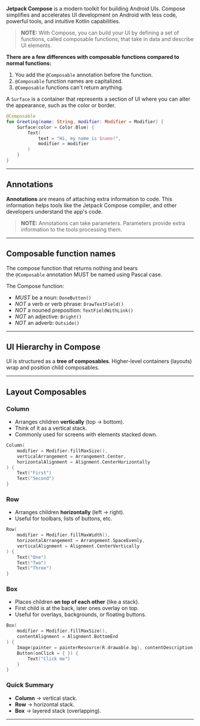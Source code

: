 
**Jetpack Compose** is a modern toolkit for building Android UIs. Compose simplifies and accelerates UI development on Android with less code, powerful tools, and intuitive Kotlin capabilities.

> **NOTE:** With Compose, you can build your UI by defining a set of functions, called composable functions, that take in data and describe UI elements.

**There are a few differences with composable functions compared to normal functions:**

1. You add the `@Composable` annotation before the function.
2. `@Composable` function names are capitalized.
3. `@Composable` functions can't return anything.

A `Surface` is a container that represents a section of UI where you can alter the appearance, such as the color or border.

```kotlin
@Composable  
fun Greeting(name: String, modifier: Modifier = Modifier) {  
    Surface(color = Color.Blue) {  
        Text(  
            text = "Hi, my name is $name!",  
            modifier = modifier  
        )  
    }  
}
```

---
## Annotations

**Annotations** are means of attaching extra information to code. This information helps tools like the Jetpack Compose compiler, and other developers understand the app's code.

> **NOTE:** Annotations can take parameters. Parameters provide extra information to the tools processing them.

---
## Composable function names

The compose function that returns nothing and bears the `@Composable` annotation MUST be named using Pascal case. 

The Compose function:

- _MUST_ be a noun: `DoneButton()`
- _NOT_ a verb or verb phrase: `DrawTextField()`
- _NOT_ a nouned preposition: `TextFieldWithLink()`
- _NOT_ an adjective: `Bright()`
- _NOT_ an adverb: `Outside()`

---
## UI Hierarchy in Compose

UI is structured as a **tree of composables**. Higher-level containers (layouts) wrap and position child composables.

---
## Layout Composables

### Column

- Arranges children **vertically** (top → bottom).
- Think of it as a vertical stack.
- Commonly used for screens with elements stacked down.

```kotlin
Column(
    modifier = Modifier.fillMaxSize(),
    verticalArrangement = Arrangement.Center,
    horizontalAlignment = Alignment.CenterHorizontally
) {
    Text("First")
    Text("Second")
}
```

### Row

- Arranges children **horizontally** (left → right).    
- Useful for toolbars, lists of buttons, etc.

```kotlin
Row(
    modifier = Modifier.fillMaxWidth(),
    horizontalArrangement = Arrangement.SpaceEvenly,
    verticalAlignment = Alignment.CenterVertically
) {
    Text("One")
    Text("Two")
    Text("Three")
}
```

### Box

- Places children **on top of each other** (like a stack).    
- First child is at the back, later ones overlay on top.
- Useful for overlays, backgrounds, or floating buttons.

```kotlin
Box(
    modifier = Modifier.fillMaxSize(),
    contentAlignment = Alignment.BottomEnd
) {
    Image(painter = painterResource(R.drawable.bg), contentDescription = null)
    Button(onClick = { }) {
        Text("Click me")
    }
}
```

### Quick Summary

- **Column** → vertical stack.    
- **Row** → horizontal stack.
- **Box** → layered stack (overlapping).

---
